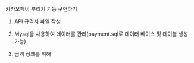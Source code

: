 카카오페이 뿌리기 기능 구현하기

1. API 규격서 파일 작성

2. Mysql을 사용하여 데이터를 관리(payment.sql로 데이터 베이스 및 테이블 생성 가능)

3. 금액 싱크를 위해